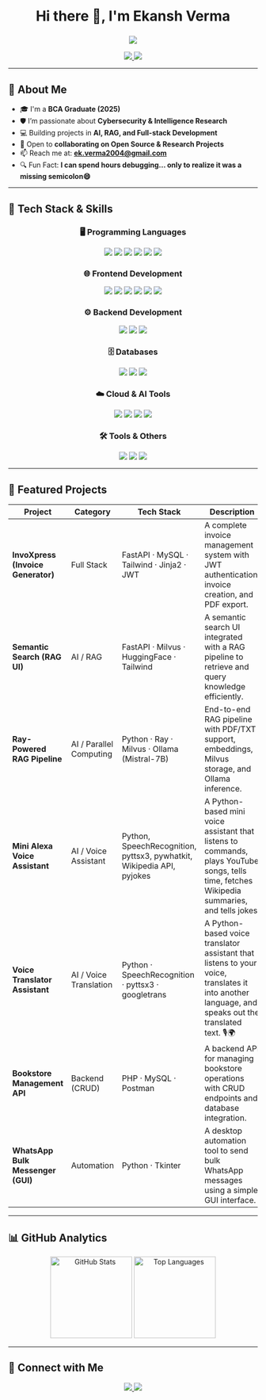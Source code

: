 <h1 align="center">Hi there 👋, I'm Ekansh Verma</h1>
<h3 align="center">
  <img src="https://readme-typing-svg.herokuapp.com?size=22&color=FF0000&center=true&vCenter=true&width=500&lines=Full-stack+%26+AI+Enthusiast;Aspiring+Cybersecurity+Specialist;Generative+AI%2FML+%26+RAG+Explorer;">
</h3>
<p align="center">
  <a href="https://www.linkedin.com/in/ekansh-verma-02313625a">
    <img src="https://img.shields.io/badge/LinkedIn-0077B5?style=for-the-badge&logo=linkedin&logoColor=white"/>
  </a>
  <a href="mailto:ek.verma2004@gmail.com">
    <img src="https://img.shields.io/badge/Email-D14836?style=for-the-badge&logo=gmail&logoColor=white"/>
  </a>
</p>

---

## 🚀 About Me  

- 🎓 I'm a **BCA Graduate (2025)**  
- 🛡️ I’m passionate about **Cybersecurity & Intelligence Research**  
- 💻 Building projects in **AI, RAG, and Full-stack Development**  
- 🤝 Open to **collaborating on Open Source & Research Projects**  
- 📫 Reach me at: **ek.verma2004@gmail.com**  
- 🔍 Fun Fact: **I can spend hours debugging... only to realize it was a missing semicolon😄**

---

## 🧰 Tech Stack & Skills  

<h3 align='center'>🖥️ Programming Languages</h3>  
<p align="center">
  <img src="https://img.shields.io/badge/-Python-3776AB?style=for-the-badge&logo=python&logoColor=white"/>
  <img src="https://img.shields.io/badge/-C++-00599C?style=for-the-badge&logo=cplusplus&logoColor=white"/>
  <img src="https://img.shields.io/badge/-C-00599C?style=for-the-badge&logo=c&logoColor=white"/>
  <img src="https://img.shields.io/badge/-Java-007396?style=for-the-badge&logo=java&logoColor=white"/>
  <img src="https://img.shields.io/badge/-PHP-777BB4?style=for-the-badge&logo=php&logoColor=white"/>
  <img src="https://img.shields.io/badge/-JavaScript-F7DF1E?style=for-the-badge&logo=javascript&logoColor=black"/>
</p>

<h3 align='center'>🌐 Frontend Development</h3>  
<p align="center">
  <img src="https://img.shields.io/badge/-HTML5-E34F26?style=for-the-badge&logo=html5&logoColor=white"/>
  <img src="https://img.shields.io/badge/-CSS3-1572B6?style=for-the-badge&logo=css3&logoColor=white"/>
  <img src="https://img.shields.io/badge/-JavaScript-F7DF1E?style=for-the-badge&logo=javascript&logoColor=black"/>
  <img src="https://img.shields.io/badge/-Tailwind_CSS-38B2AC?style=for-the-badge&logo=tailwind-css&logoColor=white"/>
  <img src="https://img.shields.io/badge/-React-61DAFB?style=for-the-badge&logo=react&logoColor=black"/>
  <img src="https://img.shields.io/badge/-Bootstrap-563D7C?style=for-the-badge&logo=bootstrap&logoColor=white"/>
</p>

<h3 align='center'>⚙️ Backend Development</h3>  
<p align="center">
  <img src="https://img.shields.io/badge/-FastAPI-009688?style=for-the-badge&logo=fastapi&logoColor=white"/>
  <img src="https://img.shields.io/badge/-Flask-000000?style=for-the-badge&logo=flask&logoColor=white"/>
  <img src="https://img.shields.io/badge/-Django-092E20?style=for-the-badge&logo=django&logoColor=white"/>
</p>

<h3 align='center'>🗄️ Databases</h3>  
<p align="center">
  <img src="https://img.shields.io/badge/-MySQL-4479A1?style=for-the-badge&logo=mysql&logoColor=white"/>
  <img src="https://img.shields.io/badge/-SQLite-003B57?style=for-the-badge&logo=sqlite&logoColor=white"/>
  <img src="https://img.shields.io/badge/-Milvus-0081CB?style=for-the-badge&logo=milvus&logoColor=white"/>
</p>

<h3 align='center'>☁️ Cloud & AI Tools</h3>  
<p align="center">
  <img src="https://img.shields.io/badge/-Ray-0288D1?style=for-the-badge&logo=ray&logoColor=white"/>
  <img src="https://img.shields.io/badge/-HuggingFace-FFD21E?style=for-the-badge&logo=huggingface&logoColor=black"/>
  <img src="https://img.shields.io/badge/-Ollama-000000?style=for-the-badge&logo=ollama&logoColor=white"/>
  <img src="https://img.shields.io/badge/-Dask-FF6F00?style=for-the-badge&logo=dask&logoColor=white"/>
</p>

<h3 align='center'>🛠️ Tools & Others</h3>  
<p align="center">
  <img src="https://img.shields.io/badge/-Git-F05032?style=for-the-badge&logo=git&logoColor=white"/>
  <img src="https://img.shields.io/badge/-Postman-FF6C37?style=for-the-badge&logo=postman&logoColor=white"/>
  <img src="https://img.shields.io/badge/-VS_Code-007ACC?style=for-the-badge&logo=visual-studio-code&logoColor=white"/>
</p>

---

## 📂 Featured Projects  

| Project                           | Category                | Tech Stack                                   | Description                                                                                   | Repository |
| --------------------------------- | ----------------------- | -------------------------------------------- | --------------------------------------------------------------------------------------------- | ---------- |
| **InvoXpress (Invoice Generator)** | Full Stack              | FastAPI · MySQL · Tailwind · Jinja2 · JWT    | A complete invoice management system with JWT authentication, invoice creation, and PDF export. | [![Repo](https://img.shields.io/badge/View_Repo-181717?style=for-the-badge&logo=github)](https://github.com/ekansh012/JWT_Authentication_Py) |
| **Semantic Search (RAG UI)**      | AI / RAG                | FastAPI · Milvus · HuggingFace · Tailwind    | A semantic search UI integrated with a RAG pipeline to retrieve and query knowledge efficiently. | [![Repo](https://img.shields.io/badge/View_Repo-181717?style=for-the-badge&logo=github)](https://github.com/ekansh012/<semantic-search-repo>) |
| **Ray-Powered RAG Pipeline**      | AI / Parallel Computing | Python · Ray · Milvus · Ollama (Mistral-7B)  | End-to-end RAG pipeline with PDF/TXT support, embeddings, Milvus storage, and Ollama inference. | [![Repo](https://img.shields.io/badge/View_Repo-181717?style=for-the-badge&logo=github)](https://github.com/ekansh012/modular-ray-rag-pipeline) |
| **Mini Alexa Voice Assistant** | AI / Voice Assistant | Python, SpeechRecognition, pyttsx3, pywhatkit, Wikipedia API, pyjokes | A Python-based mini voice assistant that listens to commands, plays YouTube songs, tells time, fetches Wikipedia summaries, and tells jokes. | [![Repo](https://img.shields.io/badge/View_Repo-181717?style=for-the-badge&logo=github)](https://github.com/ekansh012/Mini_Alexa_VoiceAssistant) |
| **Voice Translator Assistant** | AI / Voice Translation | Python · SpeechRecognition · pyttsx3 · googletrans | A Python-based voice translator assistant that listens to your voice, translates it into another language, and speaks out the translated text. 🎙️🌍 | [![Repo](https://img.shields.io/badge/View_Repo-181717?style=for-the-badge&logo=github)](https://github.com/ekansh012/Voice_Translator_Assistant) |
| **Bookstore Management API**      | Backend (CRUD)          | PHP · MySQL · Postman                        | A backend API for managing bookstore operations with CRUD endpoints and database integration.   | [![Repo](https://img.shields.io/badge/View_Repo-181717?style=for-the-badge&logo=github)](https://github.com/ekansh012/CRUD_API_Bookstore_management_project) |
| **WhatsApp Bulk Messenger (GUI)** | Automation              | Python · Tkinter                             | A desktop automation tool to send bulk WhatsApp messages using a simple GUI interface.          | [![Repo](https://img.shields.io/badge/View_Repo-181717?style=for-the-badge&logo=github)](https://github.com/ekansh012/whatsapp-bulk-messenger) |

---

## 📊 GitHub Analytics  

<p align="center">
  <img src="https://github-readme-stats.vercel.app/api?username=ekansh012&show_icons=true&theme=tokyonight" alt="GitHub Stats" height="165"/>
  <img src="https://github-readme-stats.vercel.app/api/top-langs/?username=ekansh012&layout=compact&theme=tokyonight" alt="Top Languages" height="165"/>
</p>

---

## 🤝 Connect with Me  

<p align="center">
  <a href="https://www.linkedin.com/in/ekansh-verma-02313625a">
    <img src="https://img.shields.io/badge/LinkedIn-0077B5?style=for-the-badge&logo=linkedin&logoColor=white"/>
  </a>
  <a href="mailto:ek.verma2004@gmail.com">
    <img src="https://img.shields.io/badge/Email-D14836?style=for-the-badge&logo=gmail&logoColor=white"/>
  </a>
</p>
